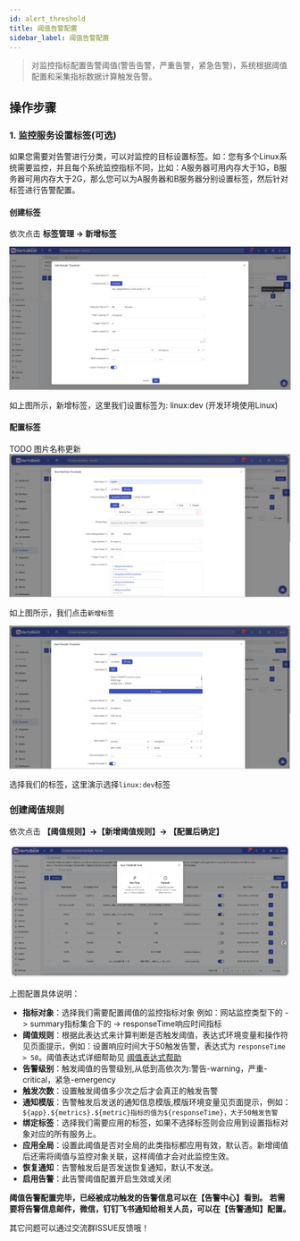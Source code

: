 ```yaml
---
id: alert_threshold  
title: 阈值告警配置  
sidebar_label: 阈值告警配置
---
```

> 对监控指标配置告警阈值(警告告警，严重告警，紧急告警)，系统根据阈值配置和采集指标数据计算触发告警。

## 操作步骤

### 1. 监控服务设置标签(可选)

如果您需要对告警进行分类，可以对监控的目标设置标签。如：您有多个Linux系统需要监控，并且每个系统监控指标不同，比如：A服务器可用内存大于1G，B服务器可用内存大于2G，那么您可以为A服务器和B服务器分别设置标签，然后针对标签进行告警配置。

#### 创建标签

依次点击 **标签管理 -> 新增标签**

![threshold](/img/docs/help/alert-threshold-2.png)

如上图所示，新增标签，这里我们设置标签为: linux:dev (开发环境使用Linux)

#### 配置标签
TODO 图片名称更新
![threshold](/img/docs/help/alert-threshold-3.png)

如上图所示，我们点击`新增标签`

![threshold](/img/docs/help/alert-threshold-4.png)

选择我们的标签，这里演示选择`linux:dev`标签

### 创建阈值规则

依次点击 **【阈值规则】->【新增阈值规则】-> 【配置后确定】**

![threshold](/img/docs/help/alert-threshold-1.png)

上图配置具体说明：

- **指标对象**：选择我们需要配置阈值的监控指标对象 例如：网站监控类型下的 -> summary指标集合下的 -> responseTime响应时间指标
- **阈值规则**：根据此表达式来计算判断是否触发阈值，表达式环境变量和操作符见页面提示，例如：设置响应时间大于50触发告警，表达式为 `responseTime > 50`。阈值表达式详细帮助见 [阈值表达式帮助](alert-threshold-expr.md)
- **告警级别**：触发阈值的告警级别,从低到高依次为:警告-warning，严重-critical，紧急-emergency
- **触发次数**：设置触发阈值多少次之后才会真正的触发告警
- **通知模版**：告警触发后发送的通知信息模版,模版环境变量见页面提示，例如：`${app}.${metrics}.${metric}指标的值为${responseTime}，大于50触发告警`
- **绑定标签**：选择我们需要应用的标签，如果不选择标签则会应用到设置指标对象对应的所有服务上。
- **应用全局**：设置此阈值是否对全局的此类指标都应用有效，默认否。新增阈值后还需将阈值与监控对象关联，这样阈值才会对此监控生效。
- **恢复通知**：告警触发后是否发送恢复通知，默认不发送。
- **启用告警**：此告警阈值配置开启生效或关闭


**阈值告警配置完毕，已经被成功触发的告警信息可以在【告警中心】看到。**
**若需要将告警信息邮件，微信，钉钉飞书通知给相关人员，可以在【告警通知】配置。**

其它问题可以通过交流群ISSUE反馈哦！
